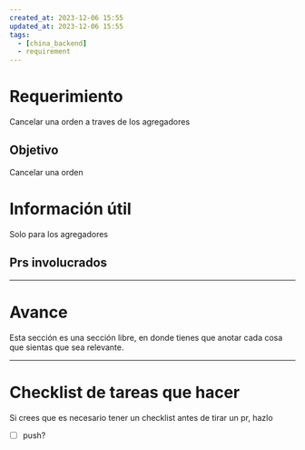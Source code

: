 ```yaml
---
created_at: 2023-12-06 15:55
updated_at: 2023-12-06 15:55
tags:
  - [china_backend]
  - requirement
---
```




# Requerimiento

Cancelar una orden a traves de los agregadores


## Objetivo

Cancelar una orden


# Información útil
Solo para los agregadores
## Prs involucrados

---
# Avance

Esta sección es una sección libre, en donde tienes que anotar cada cosa que sientas que sea relevante.



---
# Checklist de tareas que hacer 

Si crees que es necesario tener un checklist antes de tirar un pr, hazlo

- [ ] push?